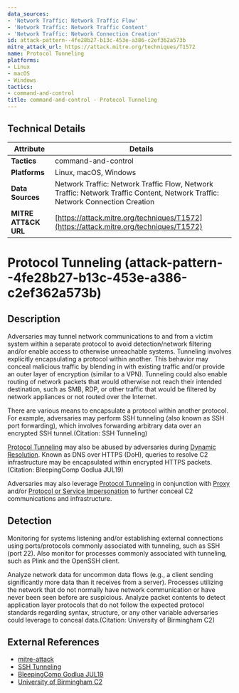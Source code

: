 ```yaml
---
data_sources:
- 'Network Traffic: Network Traffic Flow'
- 'Network Traffic: Network Traffic Content'
- 'Network Traffic: Network Connection Creation'
id: attack-pattern--4fe28b27-b13c-453e-a386-c2ef362a573b
mitre_attack_url: https://attack.mitre.org/techniques/T1572
name: Protocol Tunneling
platforms:
- Linux
- macOS
- Windows
tactics:
- command-and-control
title: command-and-control - Protocol Tunneling
---
```


## Technical Details

| Attribute | Details |
|-----------|----------|
| **Tactics** | command-and-control |
| **Platforms** | Linux, macOS, Windows |
| **Data Sources** | Network Traffic: Network Traffic Flow, Network Traffic: Network Traffic Content, Network Traffic: Network Connection Creation |
| **MITRE ATT&CK URL** | [https://attack.mitre.org/techniques/T1572](https://attack.mitre.org/techniques/T1572) |

# Protocol Tunneling (attack-pattern--4fe28b27-b13c-453e-a386-c2ef362a573b)

## Description
Adversaries may tunnel network communications to and from a victim system within a separate protocol to avoid detection/network filtering and/or enable access to otherwise unreachable systems. Tunneling involves explicitly encapsulating a protocol within another. This behavior may conceal malicious traffic by blending in with existing traffic and/or provide an outer layer of encryption (similar to a VPN). Tunneling could also enable routing of network packets that would otherwise not reach their intended destination, such as SMB, RDP, or other traffic that would be filtered by network appliances or not routed over the Internet. 

There are various means to encapsulate a protocol within another protocol. For example, adversaries may perform SSH tunneling (also known as SSH port forwarding), which involves forwarding arbitrary data over an encrypted SSH tunnel.(Citation: SSH Tunneling) 

[Protocol Tunneling](https://attack.mitre.org/techniques/T1572) may also be abused by adversaries during [Dynamic Resolution](https://attack.mitre.org/techniques/T1568). Known as DNS over HTTPS (DoH), queries to resolve C2 infrastructure may be encapsulated within encrypted HTTPS packets.(Citation: BleepingComp Godlua JUL19) 

Adversaries may also leverage [Protocol Tunneling](https://attack.mitre.org/techniques/T1572) in conjunction with [Proxy](https://attack.mitre.org/techniques/T1090) and/or [Protocol or Service Impersonation](https://attack.mitre.org/techniques/T1001/003) to further conceal C2 communications and infrastructure. 

## Detection
Monitoring for systems listening and/or establishing external connections using ports/protocols commonly associated with tunneling, such as SSH (port 22). Also monitor for processes commonly associated with tunneling, such as Plink and the OpenSSH client. 

Analyze network data for uncommon data flows (e.g., a client sending significantly more data than it receives from a server). Processes utilizing the network that do not normally have network communication or have never been seen before are suspicious. Analyze packet contents to detect application layer protocols that do not follow the expected protocol standards regarding syntax, structure, or any other variable adversaries could leverage to conceal data.(Citation: University of Birmingham C2)

## External References
- [mitre-attack](https://attack.mitre.org/techniques/T1572)
- [SSH Tunneling](https://www.ssh.com/ssh/tunneling)
- [BleepingComp Godlua JUL19](https://www.bleepingcomputer.com/news/security/new-godlua-malware-evades-traffic-monitoring-via-dns-over-https/)
- [University of Birmingham C2](https://arxiv.org/ftp/arxiv/papers/1408/1408.1136.pdf)
